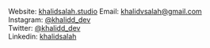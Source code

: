 Website: [khalidsalah.studio](https://khalidsalah.studio) 
Email: [khalidvsalah@gmail.com](mailto:khalidvsalah@gmail.com)  
Instagram: [@khalidd_dev](https://www.instagram.com/khalidd_dev/)  
Twitter: [@khalidd_dev](https://twitter.com/khalidd_dev/)  
Linkedin: [khalidsalah](https://www.linkedin.com/in/khalidsalah)  
